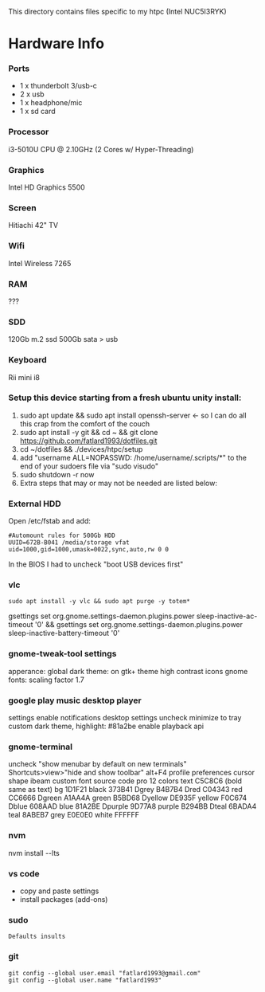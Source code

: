 This directory contains files specific to my htpc (Intel NUC5I3RYK)

Hardware Info
=============

### Ports
 * 1 x thunderbolt 3/usb-c
 * 2 x usb
 * 1 x headphone/mic
 * 1 x sd card

### Processor
i3-5010U CPU @ 2.10GHz (2 Cores w/ Hyper-Threading)

### Graphics
Intel HD Graphics 5500

### Screen
Hitiachi 42" TV

### Wifi
Intel Wireless 7265

### RAM
???

### SDD
120Gb m.2 ssd
500Gb sata > usb 

### Keyboard
Rii mini i8


### Setup this device starting from a fresh ubuntu unity install:

1. sudo apt update && sudo apt install openssh-server <- so I can do all this crap from the comfort of the couch
1. sudo apt install -y git && cd ~ && git clone https://github.com/fatlard1993/dotfiles.git
2. cd ~/dotfiles && ./devices/htpc/setup
3. add "username ALL=NOPASSWD: /home/username/.scripts/*" to the end of your sudoers file via "sudo visudo"
4. sudo shutdown -r now
5. Extra steps that may or may not be needed are listed below:


### External HDD
Open /etc/fstab and add:
```
#Automount rules for 500Gb HDD
UUID=672B-B041 /media/storage vfat uid=1000,gid=1000,umask=0022,sync,auto,rw 0 0
```

In the BIOS I had to uncheck "boot USB devices first"

### vlc
```
sudo apt install -y vlc && sudo apt purge -y totem*
```

gsettings set org.gnome.settings-daemon.plugins.power sleep-inactive-ac-timeout '0' && gsettings set org.gnome.settings-daemon.plugins.power sleep-inactive-battery-timeout '0'

### gnome-tweak-tool settings
apperance:
  global dark theme: on
  gtk+ theme high contrast
  icons gnome
fonts:
  scaling factor 1.7

### google play music desktop player
settings
  enable notifications
desktop settings
  uncheck minimize to tray
  custom dark theme, highlight: #81a2be
  enable playback api


### gnome-terminal
uncheck "show menubar by default on new terminals"
Shortcuts>view>"hide and show toolbar" alt+F4
profile preferences
  cursor shape ibeam
  custom font source code pro 12
colors
  text    C5C8C6 (bold same as text)
  bg      1D1F21
  black   373B41
  Dgrey   B4B7B4
  Dred    C04343
  red     CC6666
  Dgreen  A1AA4A
  green   B5BD68
  Dyellow DE935F
  yellow  F0C674
  Dblue   608AAD
  blue    81A2BE
  Dpurple 9D77A8
  purple  B294BB
  Dteal   6BADA4
  teal    8ABEB7
  grey    E0E0E0
  white   FFFFFF


### nvm
nvm install --lts

### vs code
 * copy and paste settings
 * install packages (add-ons)

### sudo
```
Defaults insults
```

### git
```
git config --global user.email "fatlard1993@gmail.com"
git config --global user.name "fatlard1993"
```
